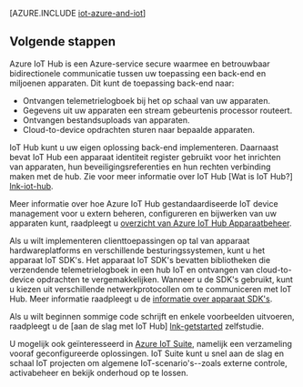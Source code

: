 <properties
 pageTitle="Azure oplossingen voor Internet van mogelijke | Microsoft Azure"
 description="Een overzicht van IoT op Azure, met inbegrip van een steekproef oplossingsarchitectuur en hoe deze zich verhoudt tot Azure IoT Hub apparaat SDK's en vooraf geconfigureerde oplossingen"
 services="iot-hub"
 documentationCenter=""
 authors="dominicbetts"
 manager="timlt"
 editor=""/>

<tags
 ms.service="iot-hub"
 ms.devlang="na"
 ms.topic="get-started-article"
 ms.tgt_pltfrm="na"
 ms.workload="na"
 ms.date="10/05/2016"
 ms.author="dobett"/>

[AZURE.INCLUDE [iot-azure-and-iot](../../includes/iot-azure-and-iot.md)]

## <a name="next-steps"></a>Volgende stappen

Azure IoT Hub is een Azure-service secure waarmee en betrouwbaar bidirectionele communicatie tussen uw toepassing een back-end en miljoenen apparaten. Dit kunt de toepassing back-end naar:

- Ontvangen telemetrielogboek bij het op schaal van uw apparaten.
- Gegevens uit uw apparaten een stream gebeurtenis processor routeert.
- Ontvangen bestandsuploads van apparaten.
- Cloud-to-device opdrachten sturen naar bepaalde apparaten.

IoT Hub kunt u uw eigen oplossing back-end implementeren. Daarnaast bevat IoT Hub een apparaat identiteit register gebruikt voor het inrichten van apparaten, hun beveiligingsreferenties en hun rechten verbinding maken met de hub. Zie voor meer informatie over IoT Hub [Wat is IoT Hub?] [lnk-iot-hub].

Meer informatie over hoe Azure IoT Hub gestandaardiseerde IoT device management voor u extern beheren, configureren en bijwerken van uw apparaten kunt, raadpleegt u [overzicht van Azure IoT Hub Apparaatbeheer][lnk-device-management].

Als u wilt implementeren clienttoepassingen op tal van apparaat hardwareplatforms en verschillende besturingssystemen, kunt u het apparaat IoT SDK's. Het apparaat IoT SDK's bevatten bibliotheken die verzendende telemetrielogboek in een hub IoT en ontvangen van cloud-to-device opdrachten te vergemakkelijken. Wanneer u de SDK's gebruikt, kunt u kiezen uit verschillende netwerkprotocollen om te communiceren met IoT Hub. Meer informatie raadpleegt u de [informatie over apparaat SDK's][lnk-device-sdks].

Als u wilt beginnen sommige code schrijft en enkele voorbeelden uitvoeren, raadpleegt u de [aan de slag met IoT Hub] [ lnk-getstarted] zelfstudie.

U mogelijk ook geïnteresseerd in [Azure IoT Suite][lnk-iot-suite], namelijk een verzameling vooraf geconfigureerde oplossingen. IoT Suite kunt u snel aan de slag en schaal IoT projecten om algemene IoT-scenario's--zoals externe controle, activabeheer en bekijk onderhoud op te lossen.

[lnk-getstarted]: iot-hub-csharp-csharp-getstarted.md
[lnk-device-sdks]: https://github.com/Azure/azure-iot-sdks/blob/master/readme.md
[lnk-iot-hub]: iot-hub-what-is-iot-hub.md
[lnk-iot-suite]: https://azure.microsoft.com/documentation/suites/iot-suite/
[lnk-iotdev]: https://azure.microsoft.com/develop/iot/
[lnk-device-management]: iot-hub-device-management-overview.md